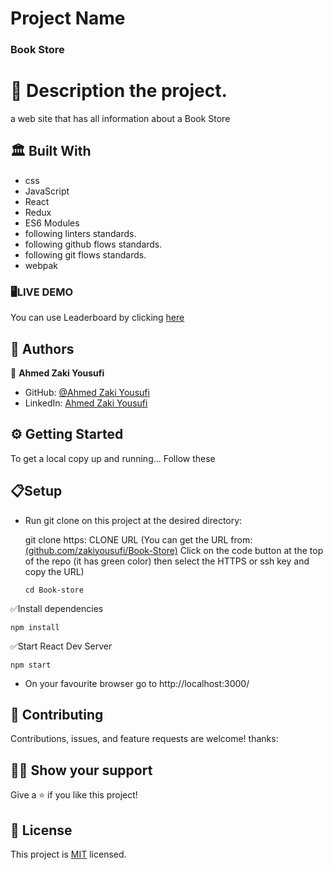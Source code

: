 # Project Name

### Book Store

# 📜 Description the project.

a web site that has all information about a Book Store 

## 🏛 Built With

- css
- JavaScript
- React
- Redux
- ES6 Modules
- following linters standards.
- following github flows standards.
- following git flows standards.
- webpak

### 🖥️LIVE DEMO
You can use Leaderboard by clicking [here]()

## 📑 Authors

👤 **Ahmed Zaki Yousufi**
- GitHub: [@Ahmed Zaki Yousufi](https://github.com/zakiyousufi)
- LinkedIn: [Ahmed Zaki Yousufi](https://www.linkedin.com/in/ahmadzaki-yousufi-055214217/)

## ⚙ Getting Started

To get a local copy up and running... 
Follow these 
  ## 📋Setup

- Run git clone on this project at the desired directory:

  git clone https: CLONE URL (You can get the URL from: [(github.com/zakiyousufi/Book-Store)](github.com/zakiyousufi/Book-Store) Click on the code button at the top of the repo (it has green color) then select the HTTPS or ssh key and copy the URL)
  ```
  cd Book-store
  ```
✅Install dependencies

  ```
  npm install
  ```

✅Start React Dev Server
  ```
  npm start
  ```
- On your favourite browser go to http://localhost:3000/

## 🤝 Contributing

Contributions, issues, and feature requests are welcome!
thanks:

## 🙏🏻 Show your support

Give a ⭐️ if you like this project!

## 📝 License

This project is [MIT](./MIT.md) licensed.
